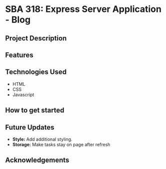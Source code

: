 # SBA 318: Express Server Application - Blog

## Project Description



## Features



## Technologies Used

- HTML
- CSS
- Javascript

## How to get started


## Future Updates

- **Style:** Add additional styling.
- **Storage:** Make tasks stay on page after refresh

## Acknowledgements


